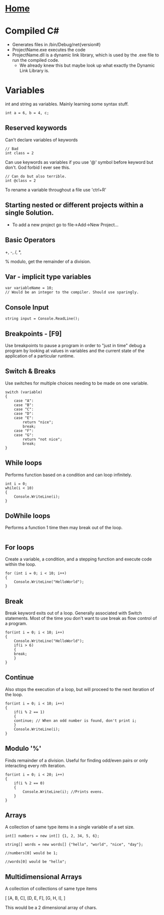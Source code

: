# [Home](..\README.md)

# Compiled C#

* Generates files in /bin/Debug/net{version#}
* ProjectName.exe executes the code
* ProjectName.dll is a dynamic link library, which is used by the .exe file to run the compiled code.
   * We already knew this but maybe look up what exactly the Dynamic Link Library is.

# Variables

int and string as variables. Mainly learning some syntax stuff.

`int a = 6, b = 4, c;`

## Reserved keywords

Can't declare variables of keywords

```
// Bad
int class = 2
```

Can use keywords as variables if you use '@' symbol before keyword but don't. God forbid I ever see this.

```
// Can do but also terrible.
int @class = 2
```

To rename a variable throughout a file use 'ctrl+R'

## Starting nested or different projects within a single Solution.

* To add a new project go to file->Add->New Project...


## Basic Operators

+, -, /, *, 

% modulo, get the remainder of a division.

## Var - implicit type variables

```
var variableName = 10;
// Would be an integer to the compiler. Should use sparingly.
```

## Console Input

```
string input = Console.ReadLine();
```

## Breakpoints - [F9]

Use breakpoints to pause a program in order to "just in time" debug a program by looking at 
values in variables and the current state of the application of a particular runtime.

## Switch & Breaks

Use switches for multiple choices needing to be made on one variable.

```
switch (variable)
{
	case "A":
	case "B":
	case "C":
	case "D":
	case "E":
		return "nice";
		break;
	case "F":
	case "G":
		return "not nice";
		break;
}
```

## While loops

Performs function based on a condition and can loop infinitely.

```
int i = 0;
while(i < 10)
{
	Console.WriteLine(i);
}
```

## DoWhile loops

Performs a function 1 time then may break out of the loop.

```

```

## For loops

Create a variable, a condition, and a stepping function and execute code within the loop.

```
for (int i = 0; i < 10; i++)
{
	Console.WriteLine("HelloWorld");
}
```

## Break

Break keyword exits out of a loop. Generally associated with Switch statements. 
Most of the time you don't want to use break as flow control of a program.

```
for(int i = 0; i < 10; i++)
{
	Console.WriteLine("HelloWorld");
	if(i > 6)
	{
	break;
	}
}

```

## Continue

Also stops the execution of a loop, but will proceed to the next iteration of the loop.

```
for(int i = 0; i < 10; i++)
{
	if(i % 2 == 1)
	{
	continue; // When an odd number is found, don't print i;
	}
	Console.WriteLine(i);
}

```

## Modulo '%'

Finds remainder of a division. Useful for finding odd/even pairs or only interacting every nth iteration.

```
for(int i = 0; i < 20; i++)
{
	if(i % 2 == 0)
	{
		Console.WriteLine(i); //Prints evens.
	}
}
```

## Arrays

A collection of same type items in a single variable of a set size.

```
int[] numbers = new int[] {1, 2, 34, 5, 6};

string[] words = new words[] {"hello", "world", "nice", "day"};

//numbers[0] would be 1;

//words[0] would be "hello";
```

## Multidimensional Arrays

A collection of collections of same type items

[
[A, B, C],
[D, E, F],
[G, H, I],
]

This would be a 2 dimensional array of chars.

